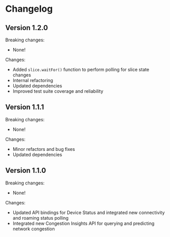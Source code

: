 
# Changelog

## Version 1.2.0

Breaking changes:
- None!

Changes:
- Added `slice.waitFor()` function to perform polling for slice state changes
- Internal refactoring
- Updated dependencies
- Improved test suite coverage and reliability

## Version 1.1.1

Breaking changes:
- None!

Changes:
- Minor refactors and bug fixes
- Updated dependencies

## Version 1.1.0

Breaking changes:
- None!

Changes:
- Updated API bindings for Device Status and integrated new connectivity and roaming status polling
- Integrated new Congestion Insights API for querying and predicting network congestion
